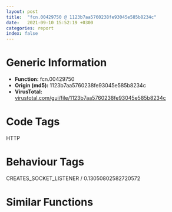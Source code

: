 ```yaml
---
layout: post
title:  "fcn.00429750 @ 1123b7aa5760238fe93045e585b8234c"
date:   2021-09-10 15:52:19 +0300
categories: report
index: false
---
```


# Generic Information
- **Function:** fcn.00429750
- **Origin (md5):** 1123b7aa5760238fe93045e585b8234c
- **VirusTotal:** [virustotal.com/gui/file/1123b7aa5760238fe93045e585b8234c][virustotal_ref]

# Code Tags
<span class="tag" id="HTTP">HTTP</span>


# Behaviour Tags
<span class="bhv-tag" id="CREATES_SOCKET_LISTENER">CREATES_SOCKET_LISTENER / 0.13050802582720572</span>

# Similar Functions
<script type="text/javascript" src="https://www.gstatic.com/charts/loader.js"></script>
<script type="text/javascript">

    google.charts.load('current', {'packages':['corechart']});
    google.charts.setOnLoadCallback(drawChart);

    function drawChart() {
    var data = new google.visualization.DataTable();
        data.addColumn('number', 'X');
        data.addColumn('number', 'Y');
        data.addColumn({type: 'string', role: 'tooltip', 'p': {'html': true}});
        data.addColumn({'type': 'string', 'role': 'style'});
        
        data.addRows([
    [-39.949745178222656, 115.39698028564453, '<b><a href="/report/fcn.00429750@1123b7aa5760238fe93045e585b8234c">fcn.00429750</a><br>@1123b7aa5760238fe93045e585b8234c</b><br>push ebp<br>mov ebp, esp<br>and esp, 0xfffffff8<br>mov eax, 0x1424<br>call fcn.00417df0<br>mov eax, dword[0x437388]<br>push ebx<br>push esi<br>mov ebx, ecx<br>push edi<br>lea ecx, [ebx+0x4c]<br>mov dword[esp+0x142c], eax<br>call fcn.004023a3<br>mov eax, dword[ebp+8]<br>push eax<br>mov ecx, ebx<br>call fcn.00429610<br>test eax, eax<br>jne 0x4297a2<br>mov eax, 0x80000001<br>mov ecx, dword[esp+0x142c]<br>call fcn.0041e6b7<br>pop edi<br>pop esi<br>pop ebx<br>mov esp, ebp<br>pop ebp<br>ret 0x18<br>mov ecx, ebx<br>call fcn.00428c40<br>test eax, eax<br>je 0x429aef<br>mov eax, dword[ebx+0x44]<br>test eax, eax<br>jne 0x429abe<br>mov eax, dword[ebx+0x28]<br>mov ecx, dword[ebx+8]<br>push 0<br>push 0x4600010<br>push 0x438444<br>push 0<br>push 0<br>push eax<br>push str.POST<br>push ecx<br>call dword[sym.imp.WININET.dll_HttpOpenRequestA]<br>test eax, eax<br>mov dword[ebx+0xc], eax<br>je 0x429adf<br>mov eax, dword[ebp+0x1c]<br>test eax, eax<br>mov esi, dword[ebp+0x10]<br>mov dword[esp+0x10], esi<br>je 0x42980b<br>push str.InPost<br>call dword[sym.imp.KERNEL32.dll_lstrlenA]<br>add eax, esi<br>mov dword[esp+0x10], eax<br>mov esi, eax<br>push esi<br>call fcn.00417ee5<br>mov edx, eax<br>mov ecx, esi<br>shr ecx, 2<br>xor eax, eax<br>mov edi, edx<br>rep stosd<br>mov ecx, esi<br>and ecx, 3<br>rep stosb<br>mov eax, dword[ebp+0x1c]<br>add esp, 4<br>test eax, eax<br>mov dword[esp+0xc], edx<br>je 0x429871<br>push str.InPost<br>call dword[sym.imp.KERNEL32.dll_lstrlenA]<br>mov edi, dword[esp+0xc]<br>mov ecx, eax<br>mov edx, ecx<br>shr ecx, 2<br>mov esi, str.InPost<br>rep movsd<br>mov ecx, edx<br>and ecx, 3<br>rep movsb<br>mov esi, dword[ebp+0xc]<br>push str.InPost<br>call dword[sym.imp.KERNEL32.dll_lstrlenA]<br>mov edi, eax<br>mov eax, dword[esp+0xc]<br>add edi, eax<br>mov edx, eax<br>jmp 0x429876<br>mov esi, dword[ebp+0xc]<br>mov edi, edx<br>mov ecx, dword[ebp+0x10]<br>mov eax, ecx<br>shr ecx, 2<br>rep movsd<br>mov ecx, eax<br>and ecx, 3<br>rep movsb<br>mov ecx, dword[esp+0x10]<br>push ecx<br>push edx<br>push str.Content_Type:_application_x_www_form_urlencoded<br>call dword[sym.imp.KERNEL32.dll_lstrlenA]<br>mov edx, dword[ebx+0xc]<br>push eax<br>push str.Content_Type:_application_x_www_form_urlencoded<br>push edx<br>call dword[sym.imp.WININET.dll_HttpSendRequestA]<br>test eax, eax<br>jne 0x4298f3<br>mov eax, dword[esp+0xc]<br>push eax<br>call fcn.00407bd8<br>add esp, 4<br>call dword[sym.imp.KERNEL32.dll_GetLastError]<br>mov ecx, ebx<br>mov dword[ebx+0x54], eax<br>call fcn.00428b90<br>mov edi, dword[ebx+0x54]<br>xor eax, eax<br>cmp edi, 0x2ee2<br>setne al<br>dec eax<br>and eax, reloc.OLEAUT32.dll_SysStringLen<br>dec eax<br>mov ecx, dword[esp+0x142c]<br>call fcn.0041e6b7<br>pop edi<br>pop esi<br>pop ebx<br>mov esp, ebp<br>pop ebp<br>ret 0x18<br>mov ecx, dword[esp+0xc]<br>push ecx<br>call fcn.00407bd8<br>mov ecx, dword[ebx+0xc]<br>mov esi, dword[sym.imp.WININET.dll_HttpQueryInfoA]<br>add esp, 4<br>push 0<br>lea edx, [esp+0x1c]<br>push edx<br>lea eax, [esp+0x24]<br>push eax<br>push 0x20000013<br>push ecx<br>mov dword[esp+0x30], 0<br>mov dword[esp+0x2c], 4<br>call esi<br>test eax, eax<br>je 0x429adf<br>mov eax, dword[esp+0x1c]<br>cmp eax, 0xc8<br>je 0x4299c7<br>cmp eax, 0x12c<br>jbe 0x429ae8<br>cmp eax, 0x12e<br>ja 0x429ae8<br>xor eax, eax<br>push eax<br>mov byte[esp+0x24], 0<br>mov ecx, 0x100<br>lea edi, [esp+0x25]<br>rep stosd<br>mov ecx, dword[ebx+0xc]<br>lea edx, [esp+0x1c]<br>push edx<br>lea eax, [esp+0x28]<br>push eax<br>push 0x21<br>push ecx<br>mov dword[esp+0x2c], 0x400<br>call esi<br>test eax, eax<br>je 0x429adf<br>lea edx, [esp+0x20]<br>push edx<br>lea ecx, [ebx+0x4c]<br>call fcn.004040dd<br>mov eax, dword[ebx+0xc]<br>push eax<br>call dword[sym.imp.WININET.dll_InternetCloseHandle]<br>mov dword[ebx+0xc], 0<br>mov eax, 1<br>mov ecx, dword[esp+0x142c]<br>call fcn.0041e6b7<br>pop edi<br>pop esi<br>pop ebx<br>mov esp, ebp<br>pop ebp<br>ret 0x18<br>mov eax, dword[ebx+0x44]<br>test eax, eax<br>jne 0x429abe<br>mov esi, dword[ebp+0x18]<br>xor eax, eax<br>mov ecx, 0x400<br>lea edi, [esp+0x428]<br>rep stosd<br>mov ecx, dword[esi]<br>mov edi, dword[ebp+0x14]<br>mov dword[esp+0x10], edi<br>mov dword[esp+0xc], ecx<br>mov dword[esi], eax<br>jmp 0x429a00<br>mov eax, dword[ebx+0x44]<br>test eax, eax<br>mov dword[esp+0x14], 0<br>jne 0x429abe<br>mov ecx, dword[ebx+0xc]<br>lea edx, [esp+0x14]<br>push edx<br>push 0xfff<br>lea eax, [esp+0x430]<br>push eax<br>push ecx<br>call dword[sym.imp.WININET.dll_InternetReadFile]<br>test eax, eax<br>je 0x429adf<br>mov ecx, dword[esp+0x14]<br>test ecx, ecx<br>je 0x429a7d<br>mov edx, dword[esi]<br>mov eax, dword[esp+0xc]<br>add edx, ecx<br>cmp edx, eax<br>ja 0x429a7d<br>mov eax, ecx<br>shr ecx, 2<br>lea esi, [esp+0x428]<br>rep movsd<br>mov ecx, eax<br>mov eax, dword[ebp+0x18]<br>and ecx, 3<br>rep movsb<br>mov ecx, dword[esp+0x14]<br>mov esi, dword[esp+0x10]<br>mov edx, dword[eax]<br>add esi, ecx<br>add edx, ecx<br>mov dword[esp+0x10], esi<br>mov edi, esi<br>mov dword[eax], edx<br>mov esi, eax<br>jmp 0x429a7f<br>add dword[esi], ecx<br>test ecx, ecx<br>ja 0x429a00<br>mov byte[edi+1], 0<br>mov ecx, dword[ebx+0xc]<br>push ecx<br>call dword[sym.imp.WININET.dll_InternetCloseHandle]<br>mov edx, dword[esp+0xc]<br>mov dword[ebx+0xc], 0<br>cmp edx, dword[esi]<br>sbb eax, eax<br>and eax, reloc.OLEAUT32.dll_SysStringLen<br>mov ecx, dword[esp+0x142c]<br>call fcn.0041e6b7<br>pop edi<br>pop esi<br>pop ebx<br>mov esp, ebp<br>pop ebp<br>ret 0x18<br>mov ecx, ebx<br>call fcn.00428b90<br>mov eax, 2<br>mov ecx, dword[esp+0x142c]<br>call fcn.0041e6b7<br>pop edi<br>pop esi<br>pop ebx<br>mov esp, ebp<br>pop ebp<br>ret 0x18<br>call dword[sym.imp.KERNEL32.dll_GetLastError]<br>mov dword[ebx+0x54], eax<br>mov ecx, ebx<br>call fcn.00428b90<br>mov ecx, dword[esp+0x142c]<br>or eax, 0xffffffff<br>call fcn.0041e6b7<br>pop edi<br>pop esi<br>pop ebx<br>mov esp, ebp<br>pop ebp<br>ret 0x18<br><eoc> ', 'point { fill-color: #e0440e; }'],
[39.949501037597656, -115.39698028564453, '<b><a href="/report/fcn.00429b10@1123b7aa5760238fe93045e585b8234c">fcn.00429b10</a><br>@1123b7aa5760238fe93045e585b8234c</b><br>push ebp<br>mov ebp, esp<br>and esp, 0xfffffff8<br>mov eax, 0x1424<br>call fcn.00417df0<br>mov eax, dword[0x437388]<br>push ebx<br>push esi<br>mov ebx, ecx<br>push edi<br>lea ecx, [ebx+0x4c]<br>mov dword[esp+0x142c], eax<br>call fcn.004023a3<br>mov eax, dword[ebp+8]<br>push eax<br>mov ecx, ebx<br>call fcn.00429610<br>test eax, eax<br>jne 0x429b62<br>mov eax, 0x80000001<br>mov ecx, dword[esp+0x142c]<br>call fcn.0041e6b7<br>pop edi<br>pop esi<br>pop ebx<br>mov esp, ebp<br>pop ebp<br>ret 0x10<br>mov ecx, ebx<br>call fcn.00428c40<br>test eax, eax<br>je 0x429e32<br>mov eax, dword[ebx+0x44]<br>test eax, eax<br>jne 0x429da6<br>mov eax, dword[ebp+0x14]<br>test eax, eax<br>mov ecx, 0x4400010<br>jne 0x429b8d<br>mov ecx, 0x4600010<br>mov eax, dword[ebx+0x28]<br>push 0<br>push ecx<br>mov ecx, dword[ebx+8]<br>push 0x43844c<br>push 0<br>push str.HTTP_1.0<br>push eax<br>push 0x431d14<br>push ecx<br>call dword[sym.imp.WININET.dll_HttpOpenRequestA]<br>test eax, eax<br>mov dword[ebx+0xc], eax<br>je 0x429e22<br>push 0<br>push 0<br>push 0<br>push 0<br>push eax<br>call dword[sym.imp.WININET.dll_HttpSendRequestA]<br>test eax, eax<br>jne 0x429c2a<br>call dword[sym.imp.KERNEL32.dll_GetLastError]<br>mov ecx, ebx<br>mov dword[ebx+0x54], eax<br>call fcn.00428b90<br>mov ebx, dword[ebx+0x54]<br>sub ebx, 0x2ee2<br>je 0x429c10<br>sub ebx, 5<br>je 0x429bf6<br>sub ebx, 0x16<br>jne 0x429e32<br>mov eax, reloc.OLEAUT32.dll_VariantClear<br>mov ecx, dword[esp+0x142c]<br>call fcn.0041e6b7<br>pop edi<br>pop esi<br>pop ebx<br>mov esp, ebp<br>pop ebp<br>ret 0x10<br>mov eax, 0x80000005<br>mov ecx, dword[esp+0x142c]<br>call fcn.0041e6b7<br>pop edi<br>pop esi<br>pop ebx<br>mov esp, ebp<br>pop ebp<br>ret 0x10<br>mov ecx, dword[ebx+0xc]<br>mov esi, dword[sym.imp.WININET.dll_HttpQueryInfoA]<br>push 0<br>lea edx, [esp+0x18]<br>push edx<br>lea eax, [esp+0x20]<br>push eax<br>push 0x20000013<br>push ecx<br>mov dword[esp+0x2c], 0<br>mov dword[esp+0x28], 4<br>call esi<br>test eax, eax<br>je 0x429e22<br>mov eax, dword[esp+0x18]<br>cmp eax, 0xc8<br>je 0x429cf1<br>cmp eax, 0x12c<br>jbe 0x429e2b<br>cmp eax, 0x12e<br>ja 0x429e2b<br>xor eax, eax<br>push eax<br>mov byte[esp+0x24], 0<br>mov ecx, 0x100<br>lea edi, [esp+0x25]<br>rep stosd<br>mov ecx, dword[ebx+0xc]<br>lea edx, [esp+0x18]<br>push edx<br>lea eax, [esp+0x28]<br>push eax<br>push 0x21<br>push ecx<br>mov dword[esp+0x28], 0x400<br>call esi<br>test eax, eax<br>je 0x429e22<br>lea edx, [esp+0x20]<br>push edx<br>lea ecx, [ebx+0x4c]<br>call fcn.004040dd<br>mov eax, dword[ebx+0xc]<br>push eax<br>call dword[sym.imp.WININET.dll_InternetCloseHandle]<br>mov dword[ebx+0xc], 0<br>mov eax, 1<br>mov ecx, dword[esp+0x142c]<br>call fcn.0041e6b7<br>pop edi<br>pop esi<br>pop ebx<br>mov esp, ebp<br>pop ebp<br>ret 0x10<br>mov eax, dword[ebx+0x44]<br>test eax, eax<br>jne 0x429da6<br>xor eax, eax<br>mov ecx, 0x400<br>lea edi, [esp+0x428]<br>rep stosd<br>mov edi, dword[ebp+0x10]<br>mov esi, dword[edi]<br>mov ecx, dword[ebp+0xc]<br>mov dword[esp+0x10], ecx<br>mov dword[esp+0x1c], esi<br>mov dword[edi], eax<br>mov edi, edi<br>mov eax, dword[ebx+0x44]<br>test eax, eax<br>mov dword[esp+0xc], 0<br>jne 0x429da6<br>mov ecx, dword[ebx+0xc]<br>lea edx, [esp+0xc]<br>push edx<br>push 0xfff<br>lea eax, [esp+0x430]<br>push eax<br>push ecx<br>call dword[sym.imp.WININET.dll_InternetReadFile]<br>test eax, eax<br>je 0x429e22<br>mov ecx, dword[esp+0xc]<br>test ecx, ecx<br>jbe 0x429ded<br>mov edx, dword[edi]<br>add edx, ecx<br>cmp edx, esi<br>ja 0x429dc7<br>mov edi, dword[esp+0x10]<br>mov eax, ecx<br>shr ecx, 2<br>lea esi, [esp+0x428]<br>rep movsd<br>mov ecx, eax<br>and ecx, 3<br>rep movsb<br>mov ecx, dword[ebp+0x10]<br>mov eax, dword[esp+0xc]<br>mov esi, dword[esp+0x10]<br>mov edx, dword[ecx]<br>add esi, eax<br>add edx, eax<br>test eax, eax<br>mov dword[esp+0x10], esi<br>mov dword[ecx], edx<br>jbe 0x429ded<br>mov esi, dword[esp+0x1c]<br>mov edi, ecx<br>jmp 0x429d20<br>mov ecx, ebx<br>call fcn.00428b90<br>mov eax, 2<br>mov ecx, dword[esp+0x142c]<br>call fcn.0041e6b7<br>pop edi<br>pop esi<br>pop ebx<br>mov esp, ebp<br>pop ebp<br>ret 0x10<br>mov eax, dword[edi]<br>mov edi, dword[esp+0x10]<br>sub esi, eax<br>mov eax, esi<br>mov ecx, eax<br>mov edx, ecx<br>shr ecx, 2<br>lea esi, [esp+0x428]<br>rep movsd<br>mov ecx, edx<br>and ecx, 3<br>rep movsb<br>mov ecx, dword[ebp+0x10]<br>add dword[ecx], eax<br>mov eax, dword[ebx+0xc]<br>push eax<br>call dword[sym.imp.WININET.dll_InternetCloseHandle]<br>mov edx, dword[esp+0xc]<br>xor ecx, ecx<br>cmp ecx, edx<br>sbb eax, eax<br>mov dword[ebx+0xc], 0<br>and eax, reloc.OLEAUT32.dll_SysStringLen<br>mov ecx, dword[esp+0x142c]<br>call fcn.0041e6b7<br>pop edi<br>pop esi<br>pop ebx<br>mov esp, ebp<br>pop ebp<br>ret 0x10<br>call dword[sym.imp.KERNEL32.dll_GetLastError]<br>mov dword[ebx+0x54], eax<br>mov ecx, ebx<br>call fcn.00428b90<br>mov ecx, dword[esp+0x142c]<br>or eax, 0xffffffff<br>call fcn.0041e6b7<br>pop edi<br>pop esi<br>pop ebx<br>mov esp, ebp<br>pop ebp<br>ret 0x10<br><eoc> ', 'null'],

        ]);

    var options = {
        title: 'Similarity Plot',
        legend: 'none',
        colors: ['#dedbd9', '#e6693e', '#ec8f6e', '#f3b49f', '#f6c7b6'],
        tooltip: {isHtml: true, trigger: 'both'},
        explorer: {
        actions: ["dragToZoom", "rightClickToReset"],
        },
        chartArea: {
        width: '80%',
        height: '80%'
        },
        width: '100%',
        height: '100%'
    };

    var chart = new google.visualization.ScatterChart(document.getElementById('chart_div'));

    chart.draw(data, options);
    }
    
</script>


<div id="chart_div" style="width: 100%px; height: 100%;"></div>

# Disassembled Code
{% highlight nasm %}

push ebp
mov ebp, esp
and esp, 0xfffffff8
mov eax, 0x1424
call fcn.00417df0
mov eax, dword[0x437388]
push ebx
push esi
mov ebx, ecx
push edi
lea ecx, [ebx+0x4c]
mov dword[esp+0x142c], eax
call fcn.004023a3
mov eax, dword[ebp+8]
push eax
mov ecx, ebx
call fcn.00429610
test eax, eax
jne 0x4297a2
mov eax, 0x80000001
mov ecx, dword[esp+0x142c]
call fcn.0041e6b7
pop edi
pop esi
pop ebx
mov esp, ebp
pop ebp
ret 0x18
mov ecx, ebx
call fcn.00428c40
test eax, eax
je 0x429aef
mov eax, dword[ebx+0x44]
test eax, eax
jne 0x429abe
mov eax, dword[ebx+0x28]
mov ecx, dword[ebx+8]
push 0
push 0x4600010
push 0x438444
push 0
push 0
push eax
push str.POST
push ecx
call dword[sym.imp.WININET.dll_HttpOpenRequestA]
test eax, eax
mov dword[ebx+0xc], eax
je 0x429adf
mov eax, dword[ebp+0x1c]
test eax, eax
mov esi, dword[ebp+0x10]
mov dword[esp+0x10], esi
je 0x42980b
push str.InPost
call dword[sym.imp.KERNEL32.dll_lstrlenA]
add eax, esi
mov dword[esp+0x10], eax
mov esi, eax
push esi
call fcn.00417ee5
mov edx, eax
mov ecx, esi
shr ecx, 2
xor eax, eax
mov edi, edx
rep stosd
mov ecx, esi
and ecx, 3
rep stosb
mov eax, dword[ebp+0x1c]
add esp, 4
test eax, eax
mov dword[esp+0xc], edx
je 0x429871
push str.InPost
call dword[sym.imp.KERNEL32.dll_lstrlenA]
mov edi, dword[esp+0xc]
mov ecx, eax
mov edx, ecx
shr ecx, 2
mov esi, str.InPost
rep movsd
mov ecx, edx
and ecx, 3
rep movsb
mov esi, dword[ebp+0xc]
push str.InPost
call dword[sym.imp.KERNEL32.dll_lstrlenA]
mov edi, eax
mov eax, dword[esp+0xc]
add edi, eax
mov edx, eax
jmp 0x429876
mov esi, dword[ebp+0xc]
mov edi, edx
mov ecx, dword[ebp+0x10]
mov eax, ecx
shr ecx, 2
rep movsd
mov ecx, eax
and ecx, 3
rep movsb
mov ecx, dword[esp+0x10]
push ecx
push edx
push str.Content_Type:_application_x_www_form_urlencoded
call dword[sym.imp.KERNEL32.dll_lstrlenA]
mov edx, dword[ebx+0xc]
push eax
push str.Content_Type:_application_x_www_form_urlencoded
push edx
call dword[sym.imp.WININET.dll_HttpSendRequestA]
test eax, eax
jne 0x4298f3
mov eax, dword[esp+0xc]
push eax
call fcn.00407bd8
add esp, 4
call dword[sym.imp.KERNEL32.dll_GetLastError]
mov ecx, ebx
mov dword[ebx+0x54], eax
call fcn.00428b90
mov edi, dword[ebx+0x54]
xor eax, eax
cmp edi, 0x2ee2
setne al
dec eax
and eax, reloc.OLEAUT32.dll_SysStringLen
dec eax
mov ecx, dword[esp+0x142c]
call fcn.0041e6b7
pop edi
pop esi
pop ebx
mov esp, ebp
pop ebp
ret 0x18
mov ecx, dword[esp+0xc]
push ecx
call fcn.00407bd8
mov ecx, dword[ebx+0xc]
mov esi, dword[sym.imp.WININET.dll_HttpQueryInfoA]
add esp, 4
push 0
lea edx, [esp+0x1c]
push edx
lea eax, [esp+0x24]
push eax
push 0x20000013
push ecx
mov dword[esp+0x30], 0
mov dword[esp+0x2c], 4
call esi
test eax, eax
je 0x429adf
mov eax, dword[esp+0x1c]
cmp eax, 0xc8
je 0x4299c7
cmp eax, 0x12c
jbe 0x429ae8
cmp eax, 0x12e
ja 0x429ae8
xor eax, eax
push eax
mov byte[esp+0x24], 0
mov ecx, 0x100
lea edi, [esp+0x25]
rep stosd
mov ecx, dword[ebx+0xc]
lea edx, [esp+0x1c]
push edx
lea eax, [esp+0x28]
push eax
push 0x21
push ecx
mov dword[esp+0x2c], 0x400
call esi
test eax, eax
je 0x429adf
lea edx, [esp+0x20]
push edx
lea ecx, [ebx+0x4c]
call fcn.004040dd
mov eax, dword[ebx+0xc]
push eax
call dword[sym.imp.WININET.dll_InternetCloseHandle]
mov dword[ebx+0xc], 0
mov eax, 1
mov ecx, dword[esp+0x142c]
call fcn.0041e6b7
pop edi
pop esi
pop ebx
mov esp, ebp
pop ebp
ret 0x18
mov eax, dword[ebx+0x44]
test eax, eax
jne 0x429abe
mov esi, dword[ebp+0x18]
xor eax, eax
mov ecx, 0x400
lea edi, [esp+0x428]
rep stosd
mov ecx, dword[esi]
mov edi, dword[ebp+0x14]
mov dword[esp+0x10], edi
mov dword[esp+0xc], ecx
mov dword[esi], eax
jmp 0x429a00
mov eax, dword[ebx+0x44]
test eax, eax
mov dword[esp+0x14], 0
jne 0x429abe
mov ecx, dword[ebx+0xc]
lea edx, [esp+0x14]
push edx
push 0xfff
lea eax, [esp+0x430]
push eax
push ecx
call dword[sym.imp.WININET.dll_InternetReadFile]
test eax, eax
je 0x429adf
mov ecx, dword[esp+0x14]
test ecx, ecx
je 0x429a7d
mov edx, dword[esi]
mov eax, dword[esp+0xc]
add edx, ecx
cmp edx, eax
ja 0x429a7d
mov eax, ecx
shr ecx, 2
lea esi, [esp+0x428]
rep movsd
mov ecx, eax
mov eax, dword[ebp+0x18]
and ecx, 3
rep movsb
mov ecx, dword[esp+0x14]
mov esi, dword[esp+0x10]
mov edx, dword[eax]
add esi, ecx
add edx, ecx
mov dword[esp+0x10], esi
mov edi, esi
mov dword[eax], edx
mov esi, eax
jmp 0x429a7f
add dword[esi], ecx
test ecx, ecx
ja 0x429a00
mov byte[edi+1], 0
mov ecx, dword[ebx+0xc]
push ecx
call dword[sym.imp.WININET.dll_InternetCloseHandle]
mov edx, dword[esp+0xc]
mov dword[ebx+0xc], 0
cmp edx, dword[esi]
sbb eax, eax
and eax, reloc.OLEAUT32.dll_SysStringLen
mov ecx, dword[esp+0x142c]
call fcn.0041e6b7
pop edi
pop esi
pop ebx
mov esp, ebp
pop ebp
ret 0x18
mov ecx, ebx
call fcn.00428b90
mov eax, 2
mov ecx, dword[esp+0x142c]
call fcn.0041e6b7
pop edi
pop esi
pop ebx
mov esp, ebp
pop ebp
ret 0x18
call dword[sym.imp.KERNEL32.dll_GetLastError]
mov dword[ebx+0x54], eax
mov ecx, ebx
call fcn.00428b90
mov ecx, dword[esp+0x142c]
or eax, 0xffffffff
call fcn.0041e6b7
pop edi
pop esi
pop ebx
mov esp, ebp
pop ebp
ret 0x18

{% endhighlight %}

[virustotal_ref]: https://www.virustotal.com/gui/file/1123b7aa5760238fe93045e585b8234c